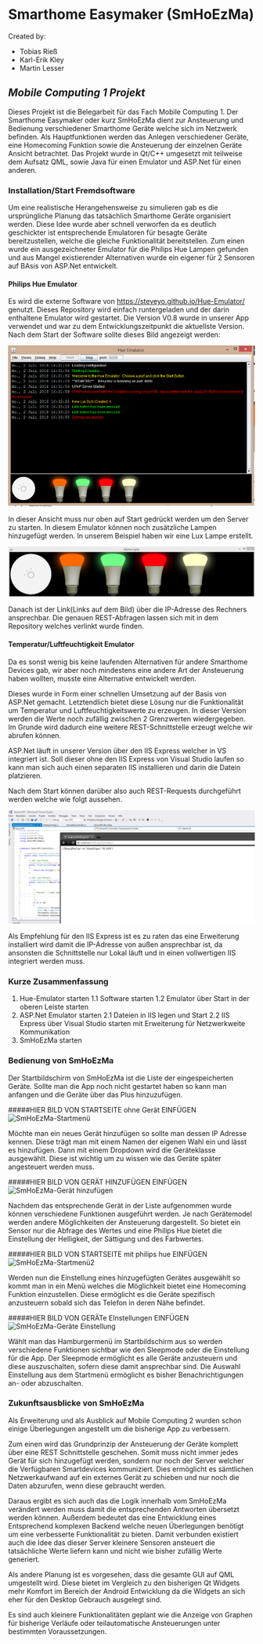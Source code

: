 # Smarthome Easymaker (SmHoEzMa)
Created by:
- Tobias Rieß
- Karl-Erik Kley
- Martin Lesser

## *Mobile Computing 1 Projekt*
Dieses Projekt ist die Belegarbeit für das Fach Mobile Computing 1. 
Der Smarthome Easymaker oder kurz SmHoEzMa dient zur Ansteuerung und Bedienung verschiedener Smarthome Geräte welche sich im Netzwerk befinden. Als Hauptfunktionen werden das Anlegen verschiedener Geräte, eine Homecoming Funktion sowie die Ansteuerung der einzelnen Geräte Ansicht betrachtet. 
Das Projekt wurde in Qt/C++ umgesetzt mit teilweise dem Aufsatz QML, sowie Java für einen Emulator und ASP.Net für einen anderen. 

### Installation/Start Fremdsoftware
Um eine realistische Herangehensweise zu simulieren gab es die ursprüngliche Planung das tatsächlich Smarthome Geräte organisiert werden. Diese Idee wurde aber schnell verworfen da es deutlich geschickter ist entsprechende Emulatoren für besagte Geräte bereitzustellen, welche die gleiche Funktionalität bereitstellen. Zum einen wurde ein ausgezeichneter Emulator für die Philips Hue Lampen gefunden und aus Mangel existierender Alternativen wurde ein eigener für 2 Sensoren auf BAsis von ASP.Net entwickelt. 

#### Philips Hue Emulator

Es wird die externe Software von https://steveyo.github.io/Hue-Emulator/ genutzt. 
Dieses Repository wird einfach runtergeladen und der darin enthaltene Emulator wird gestartet. 
Die Version V0.8 wurde in unserer App verwendet und war zu dem Entwicklungszeitpunkt die aktuellste Version.
Nach dem Start der Software sollte dieses Bild angezeigt werden:

![Emulator Startup](/images/Emulator_UI.PNG)

In dieser Ansicht muss nur oben auf Start gedrückt werden um den Server zu starten. 
In diesem Emulator können noch zusätzliche Lampen hinzugefügt werden. In unserem Beispiel haben wir eine Lux Lampe erstellt. 

![Emulator-Lampen](/images/EmulatorPNG.PNG)

Danach ist der Link(Links auf dem Bild) über die IP-Adresse des Rechners ansprechbar. 
Die genauen REST-Abfragen lassen sich mit in dem Repository welches verlinkt wurde finden. 

#### Temperatur/Luftfeuchtigkeit Emulator 
Da es sonst wenig bis keine laufenden Alternativen für andere Smarthome Devices gab, wir aber noch mindestens eine andere Art der Ansteuerung haben wollten, musste eine Alternative entwickelt werden. 

Dieses wurde in Form einer schnellen Umsetzung auf der Basis von ASP.Net gemacht. Letztendlich bietet diese Lösung nur die Funktionalität um Temperatur und Luftfeuchtigkeitswerte zu erzeugen. 
In dieser Version werden die Werte noch zufällig zwischen 2 Grenzwerten wiedergegeben. Im Grunde wird dadurch eine weitere REST-Schnittstelle erzeugt welche wir abrufen können. 

ASP.Net läuft in unserer Version über den IIS Express welcher in VS integriert ist. Soll dieser ohne den IIS Express von Visual Studio laufen so kann man sich auch einen separaten IIS installieren und darin die Datein platzieren. 

Nach dem Start können darüber also auch REST-Requests durchgeführt werden welche wie folgt aussehen. 

![Emulator-ASP.Net](/images/ASPnet.PNG)

Als Empfehlung für den IIS Express ist es zu raten das eine Erweiterung installiert wird damit die IP-Adresse von außen ansprechbar ist, da ansonsten die Schnittstelle nur Lokal läuft und in einen vollwertigen IIS integriert werden muss. 

### Kurze Zusammenfassung
1. Hue-Emulator starten
1.1 Software starten
1.2 Emulator über Start in der oberen Leiste starten 
2. ASP.Net Emulator starten
2.1 Dateien in IIS legen und Start
2.2 IIS Express über Visual Studio starten mit Erweiterung für Netzwerkweite Kommunikation 
3. SmHoEzMa starten 


### Bedienung von SmHoEzMa 


Der Startbildschirm von SmHoEzMa ist die Liste der eingespeicherten Geräte. Sollte man die App noch nicht gestartet haben so kann man anfangen und die Geräte über das Plus hinzuzufügen. 

#####HIER BILD VON STARTSEITE ohne Gerät EINFÜGEN
![SmHoEzMa-Startmenü](/images/.PNG)

Möchte man ein neues Gerät hinzufügen so sollte man dessen IP Adresse kennen. Diese trägt man mit einem Namen der eigenen Wahl ein und lässt es hinzufügen. Dann mit einem Dropdown wird die Geräteklasse ausgewählt. Diese ist wichtig um zu wissen wie das Geräte später angesteuert werden muss. 

#####HIER BILD VON GERÄT HINZUFÜGEN EINFÜGEN
![SmHoEzMa-Gerät hinzufügen](/images/.PNG)

Nachdem das entsprechende Gerät in der Liste aufgenommen wurde können verschiedene Funktionen ausgeführt werden. Je nach Gerätemodel werden andere Möglichkeiten der Ansteuerung dargestellt. So bietet ein Sensor nur die Abfrage des Wertes und eine Philips Hue bietet die Einstellung der Helligkeit, der Sättigung und des Farbwertes. 

#####HIER BILD VON STARTSEITE mit philips hue EINFÜGEN
![SmHoEzMa-Startmenü2](/images/.PNG)

Werden nun die Einstellung eines hinzugefügten Gerätes ausgewählt so kommt man in ein Menü welches die Möglichkeit bietet eine Homecoming Funktion einzustellen. Diese ermöglicht es die Geräte spezifisch anzusteuern sobald sich das Telefon in deren Nähe befindet. 

#####HIER BILD VON GERÄTe EInstellungen EINFÜGEN
![SmHoEzMa-Geräte Einstellung](/images/.PNG)

Wählt man das Hamburgermenü im Startbildschirm aus so werden verschiedene Funktionen sichtbar wie den Sleepmode oder die Einstellung für die App. 
Der Sleepmode ermöglicht es alle Geräte anzusteuern und diese auszuschalten, sofern diese damit ansprechbar sind. 
Die Auswahl Einstellung aus dem Startmenü ermöglicht es bisher Benachrichtigungen an- oder abzuschalten. 

 
### Zukunftsausblicke von SmHoEzMa

Als Erweiterung und als Ausblick auf Mobile Computing 2 wurden schon einige Überlegungen angestellt um die bisherige App zu verbessern. 

Zum einen wird das Grundprinzip der Ansteuerung der Geräte komplett über eine REST Schnittstelle geschehen. Somit muss nicht immer jedes Gerät für sich hinzugefügt werden, sondern nur noch der Server welcher die Verfügbaren Smartdevices kommuniziert. Dies ermöglicht es sämtlichen Netzwerkaufwand auf ein externes Gerät zu schieben und nur noch die Daten abzurufen, wenn diese gebraucht werden. 

Daraus ergibt es sich auch das die Logik innerhalb vom SmHoEzMa verändert werden muss damit die entsprechenden Antworten übersetzt werden können. 
Außerdem bedeutet das eine Entwicklung eines Entsprechend komplexen Backend welche neuen Überlegungen benötigt um eine verbesserte Funktionalität zu bieten. Damit verbunden existiert auch die Idee das dieser Server kleinere Sensoren ansteuert die tatsächliche Werte liefern kann und nicht wie bisher zufällig Werte generiert.

Als andere Planung ist es vorgesehen, dass die gesamte GUI auf QML umgestellt wird. Diese bietet im Vergleich zu den bisherigen Qt Widgets mehr Komfort im Bereich der Android Entwicklung da die Widgets an sich eher für den Desktop Gebrauch ausgelegt sind. 

Es sind auch kleinere Funktionalitäten geplant wie die Anzeige von Graphen für bisherige Verläufe oder teilautomatische Ansteuerungen unter bestimmten Voraussetzungen.
